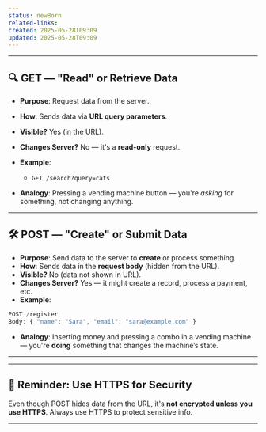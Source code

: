 ```yaml
---
status: newBorn
related-links: 
created: 2025-05-28T09:09
updated: 2025-05-28T09:09
---
```

---
## 🔍 GET — "Read" or Retrieve Data

- **Purpose**: Request data from the server.
- **How**: Sends data via **URL query parameters**.
- **Visible?** Yes (in the URL).
- **Changes Server?** No — it's a **read-only** request.
- **Example**:
	- `GET /search?query=cats`

- **Analogy**: Pressing a vending machine button — you're *asking* for something, not changing anything.

---

## 🛠️ POST — "Create" or Submit Data

- **Purpose**: Send data to the server to **create** or process something.
- **How**: Sends data in the **request body** (hidden from the URL).
- **Visible?** No (data not shown in URL).
- **Changes Server?** Yes — it might create a record, process a payment, etc.
- **Example**: 
```js
POST /register  
Body: { "name": "Sara", "email": "sara@example.com" }
```

- **Analogy**: Inserting money and pressing a combo in a vending machine — you're **doing** something that changes the machine’s state.

---

---

## 🔐 Reminder: Use HTTPS for Security
Even though POST hides data from the URL, it's **not encrypted unless you use HTTPS**. Always use HTTPS to protect sensitive info.

---


